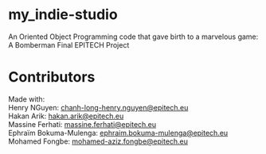 # my_indie-studio
An Oriented Object Programming code that gave birth to a marvelous game:   A Bomberman  Final EPITECH Project
# Contributors
Made with:  
Henry NGuyen: chanh-long-henry.nguyen@epitech.eu  
Hakan Arik: hakan.arik@epitech.eu  
Massine Ferhati: massine.ferhati@epitech.eu  
Ephraïm Bokuma-Mulenga: ephraim.bokuma-mulenga@epitech.eu  
Mohamed Fongbe: mohamed-aziz.fongbe@epitech.eu
